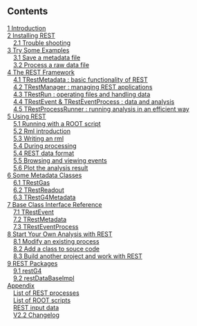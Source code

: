 ## Contents

[1 Introduction](1-introduction.md)    
[2 Installing REST](2-installing-rest.md)    
&emsp;[2.1 Trouble shooting](2-installing-rest.md#trouble-shooting)  
[3 Try Some Examples](3-try-some-examples.md)  
&emsp;[3.1 Save a metadata file](3-try-some-examples.md#save-a-metadata-file)  
&emsp;[3.2 Process a raw data file](3-try-some-examples.md#process-a-raw-data-file)  
[4 The REST Framework](4-the-rest-framework.md)  
&emsp;[4.1 TRestMetadata : basic functionality of REST](4-the-rest-framework.md#trestmetadata-basic-functionality-of-rest)  
&emsp;[4.2 TRestManager : managing REST applications](4-the-rest-framework.md#trestmanager-managing-rest-applications)  
&emsp;[4.3 TRestRun : operating files and handling data](4-the-rest-framework.md#trestrun-operating-files-and-handling-data)  
&emsp;[4.4 TRestEvent & TRestEventProcess : data and analysis](4-the-rest-framework.md#trestevent-tresteventprocess-data-and-analysis)  
&emsp;[4.5 TRestProcessRunner : running analysis in an efficient way](4-the-rest-framework.md#trestprocessrunner-running-analysis-in-an-efficient-way)  
[5 Using REST](5-using-rest.md)  
&emsp;[5.1 Running with a ROOT script](5-using-rest.md#running-with-a-root-script)  
&emsp;[5.2 Rml introduction](5-using-rest.md#rml-introduction)  
&emsp;[5.3 Writing an rml](5-using-rest.md#writing-an-rml)  
&emsp;[5.4 During processing](5-using-rest.md#during-processing)  
&emsp;[5.4 REST data format](5-using-rest.md#rest-data-format)  
&emsp;[5.5 Browsing and viewing events](5-using-rest.md#browsing-and-viewing-events)  
&emsp;[5.6 Plot the analysis result](5-using-rest.md#plot-the-analysis-result)  
[6 Some Metadata Classes](6-some-metadata-classes.md)  
&emsp;[6.1 TRestGas](6-some-metadata-classes.md#trestgas)  
&emsp;[6.2 TRestReadout](6-some-metadata-classes.md#trestreadout)  
&emsp;[6.3 TRestG4Metadata](6-some-metadata-classes.md#trestg4metadata)  
[7 Base Class Interface Reference](7-base-class-interface-reference.md)  
&emsp;[7.1 TRestEvent](7-base-class-interface-reference.md#trestevent)  
&emsp;[7.2 TRestMetadata](7-base-class-interface-reference.md#trestmetadata)  
&emsp;[7.3 TRestEventProcess](7-base-class-interface-reference.md#tresteventprocess)  
[8 Start Your Own Analysis with REST](8-start-your-own-analysis-with-rest.md)  
&emsp;[8.1 Modify an existing process](8-start-your-own-analysis-with-rest.md#modify-an-existing-process)  
&emsp;[8.2 Add a class to souce code](8-start-your-own-analysis-with-rest.md#add-a-class-to-souce-code)  
&emsp;[8.3 Build another project and work with REST](8-start-your-own-analysis-with-rest.md#build-another-project-and-work-with-REST)  
[9 REST Packages](9-rest-packages.md)  
&emsp;[9.1 restG4](9-rest-packages.md#restg4)  
&emsp;[9.2 restDataBaseImpl](9-rest-packages.md#restDataBaseImpl)  
[Appendix](appendix.md)  
&emsp;[List of REST processes](appendix.md#list-of-rest-processes)  
&emsp;[List of ROOT scripts](appendix.md#list-of-root-scripts)  
&emsp;[REST input data](appendix.md#rest-input-data)  
&emsp;[V2.2 Changelog](appendix.md#v2-2-changelog)  